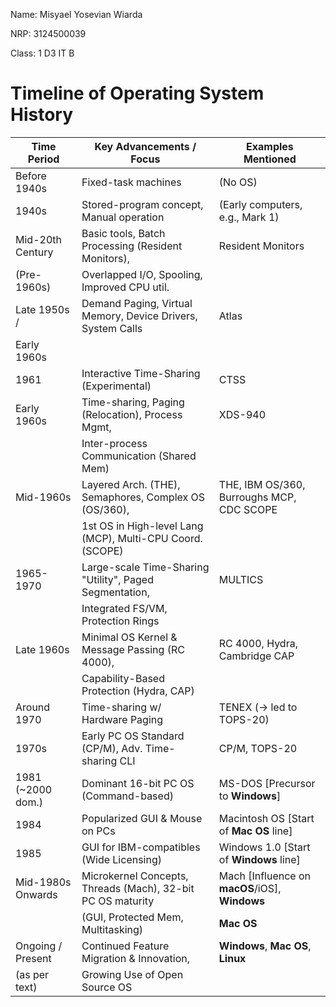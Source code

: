 Name: Misyael Yosevian Wiarda

NRP: 3124500039

Class: 1 D3 IT B

# Timeline of Operating System History

| Time Period          | Key Advancements / Focus                                     | Examples Mentioned                         |
|----------------------|-------------------------------------------------------------|---------------------------------------------|
| Before 1940s         | Fixed-task machines                                         | (No OS)                                     |
| 1940s                | Stored-program concept, Manual operation                   | (Early computers, e.g., Mark 1)            |
| Mid-20th Century     | Basic tools, Batch Processing (Resident Monitors),          | Resident Monitors                           |
| (Pre-1960s)          | Overlapped I/O, Spooling, Improved CPU util.              |                                             |
| Late 1950s /         | Demand Paging, Virtual Memory, Device Drivers, System Calls | Atlas                                       |
| Early 1960s          |                                                             |                                             |
| 1961                 | Interactive Time-Sharing (Experimental)                    | CTSS                                        |
| Early 1960s          | Time-sharing, Paging (Relocation), Process Mgmt,           | XDS-940                                     |
|                      | Inter-process Communication (Shared Mem)                   |                                             |
| Mid-1960s            | Layered Arch. (THE), Semaphores, Complex OS (OS/360),       | THE, IBM OS/360, Burroughs MCP, CDC SCOPE   |
|                      | 1st OS in High-level Lang (MCP), Multi-CPU Coord. (SCOPE)   |                                             |
| 1965-1970            | Large-scale Time-Sharing "Utility", Paged Segmentation,    | MULTICS                                     |
|                      | Integrated FS/VM, Protection Rings                        |                                             |
| Late 1960s           | Minimal OS Kernel & Message Passing (RC 4000),             | RC 4000, Hydra, Cambridge CAP               |
|                      | Capability-Based Protection (Hydra, CAP)                  |                                             |
| Around 1970          | Time-sharing w/ Hardware Paging                             | TENEX (-> led to TOPS-20)                   |
| 1970s                | Early PC OS Standard (CP/M), Adv. Time-sharing CLI         | CP/M, TOPS-20                             |
| 1981 (~2000 dom.)   | Dominant 16-bit PC OS (Command-based)                      | MS-DOS [Precursor to **Windows**]          |
| 1984                 | Popularized GUI & Mouse on PCs                             | Macintosh OS [Start of **Mac OS** line]     |
| 1985                 | GUI for IBM-compatibles (Wide Licensing)                   | Windows 1.0 [Start of **Windows** line]     |
| Mid-1980s Onwards    | Microkernel Concepts, Threads (Mach), 32-bit PC OS maturity | Mach [Influence on **macOS**/iOS], **Windows** |
|                      | (GUI, Protected Mem, Multitasking)                        | **Mac OS** |
| Ongoing / Present    | Continued Feature Migration & Innovation,                 | **Windows**, **Mac OS**, **Linux** |
| (as per text)        | Growing Use of Open Source OS                             |                                             |
